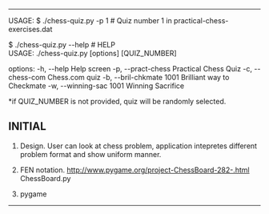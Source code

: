 -------------------------------------------------------------------------------
USAGE:
$ ./chess-quiz.py -p 1     # Quiz number 1 in practical-chess-exercises.dat

$ ./chess-quiz.py --help   # HELP  
USAGE: ./chess-quiz.py [options] [QUIZ_NUMBER]

options:
  -h, --help            Help screen
  -p, --pract-chess     Practical Chess Quiz
  -c, --chess-com       Chess.com quiz
  -b, --bril-chkmate    1001 Brilliant way to Checkmate
  -w, --winning-sac     1001 Winning Sacrifice

*if QUIZ_NUMBER is not provided, quiz will be randomly selected.


INITIAL
------------------
1. Design.
User can look at chess problem, application intepretes different problem format and show uniform manner.

2. FEN notation.
http://www.pygame.org/project-ChessBoard-282-.html 
ChessBoard.py

3. pygame


--------------------------------------------------------------------------------
